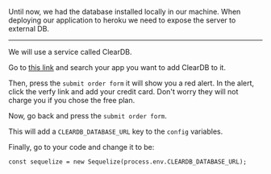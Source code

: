 
Until now, we had the database installed locally in our machine. When deploying our application to heroku we need to expose the server to external DB.

  

----------

  

We will use a service called ClearDB.

Go to [this link](https://dashboard.heroku.com/provision-addon?addonServiceId=2a4094b5-8880-4130-8449-b4fd14e795e0&planId=119215f7-7a6a-4cc5-8c2c-910eb5111916) and search your app you want to add ClearDB to it.

  

Then, press the `submit order form` it will show you a red alert. In the alert, click the verfy link and add your credit card. Don't worry they will not charge you if you chose the free plan.

Now, go back and press the `submit order form`.

This will add a `CLEARDB_DATABASE_URL` key to the `config` variables.

  

Finally, go to your code and change it to be:

```
const sequelize = new Sequelize(process.env.CLEARDB_DATABASE_URL);
```